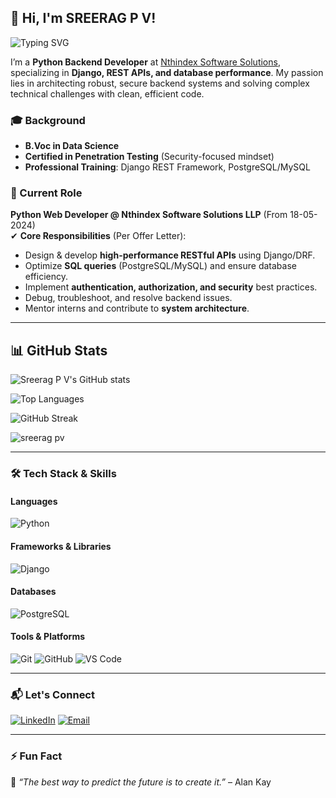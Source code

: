 ## 👋 Hi, I'm SREERAG P V!

![Typing SVG](https://readme-typing-svg.herokuapp.com?color=%2336BCF7&size=22&vCenter=true&width=800&lines=Python+Backend+Developer+@Nthindex;Django+%7C+DRF+%7C+API+Development;Database+Optimization+%7C+Security+Best+Practices;Building+Scalable+Backend+Systems!🚀)

I’m a **Python Backend Developer** at [Nthindex Software Solutions](https://www.nthindex.com), specializing in **Django, REST APIs, and database performance**. My passion lies in architecting robust, secure backend systems and solving complex technical challenges with clean, efficient code.

### 🎓 Background
- **B.Voc in Data Science**  
- **Certified in Penetration Testing** (Security-focused mindset)  
- **Professional Training**: Django REST Framework, PostgreSQL/MySQL  

### 💼 Current Role  
**Python Web Developer @ Nthindex Software Solutions LLP** (From 18-05-2024)  
✔ **Core Responsibilities** (Per Offer Letter):  
- Design & develop **high-performance RESTful APIs** using Django/DRF.  
- Optimize **SQL queries** (PostgreSQL/MySQL) and ensure database efficiency.  
- Implement **authentication, authorization, and security** best practices.  
- Debug, troubleshoot, and resolve backend issues.  
- Mentor interns and contribute to **system architecture**.  


---
## 📊 GitHub Stats

![Sreerag P V's GitHub stats](https://github-readme-stats.vercel.app/api?username=sreeragpv2002&show_icons=true&theme=tokyonight)

![Top Languages](https://github-readme-stats.vercel.app/api/top-langs/?username=sreeragpv2002&layout=compact&theme=tokyonight)

![GitHub Streak](https://github-readme-streak-stats.herokuapp.com/?user=sreeragpv2002&theme=tokyonight)



<p align="left"> <img src="https://komarev.com/ghpvc/?username=sreeragpv2002&label=Profile%20views&color=0e75b6&style=flat" alt="sreerag pv" /> </p>

---

### 🛠️ Tech Stack & Skills

#### **Languages**
![Python](https://img.shields.io/badge/-Python-3776AB?style=flat&logo=python&logoColor=white)

#### **Frameworks & Libraries**
![Django](https://img.shields.io/badge/-Django-092E20?style=flat&logo=django&logoColor=white)



#### **Databases**
![PostgreSQL](https://img.shields.io/badge/-PostgreSQL-336791?style=flat&logo=postgresql&logoColor=white) 

#### **Tools & Platforms**
![Git](https://img.shields.io/badge/-Git-F05032?style=flat&logo=git&logoColor=white) ![GitHub](https://img.shields.io/badge/-GitHub-181717?style=flat&logo=github&logoColor=white) ![VS Code](https://img.shields.io/badge/-VS%20Code-007ACC?style=flat&logo=visual-studio-code&logoColor=white)

---



### 📬 Let's Connect
[![LinkedIn](https://img.shields.io/badge/-LinkedIn-0077B5?style=flat&logo=linkedin&logoColor=white)](https://www.linkedin.com/in/sreeragpv/) 
[![Email](https://img.shields.io/badge/-Gmail-D14836?style=flat&logo=gmail&logoColor=white)](mailto:sreeragpv921@gmail.com)

---

### ⚡ Fun Fact
🚀 *“The best way to predict the future is to create it.”* – Alan Kay
